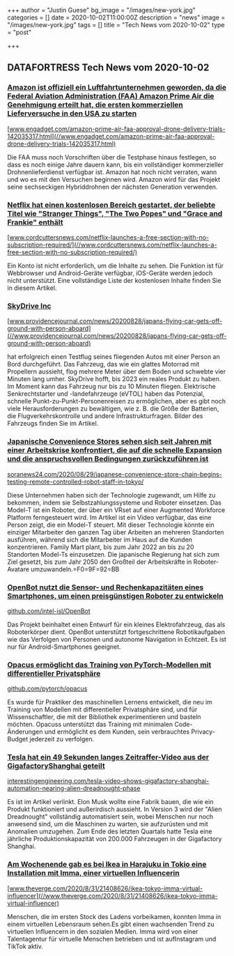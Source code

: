 +++
author = "Justin Guese"
bg_image = "/images/new-york.jpg"
categories = []
date = 2020-10-02T11:00:00Z
description = "news"
image = "/images/new-york.jpg"
tags = []
title = "Tech News vom 2020-10-02"
type = "post"

+++

        
## DATAFORTRESS Tech News vom 2020-10-02





### [Amazon ist offiziell ein Luftfahrtunternehmen geworden, da die Federal Aviation Administration (FAA) Amazon Prime Air die Genehmigung erteilt hat, die ersten kommerziellen Lieferversuche in den USA zu starten](//www.engadget.com/amazon-prime-air-faa-approval-drone-delivery-trials-142035317.html)


[www.engadget.com/amazon-prime-air-faa-approval-drone-delivery-trials-142035317.html](//www.engadget.com/amazon-prime-air-faa-approval-drone-delivery-trials-142035317.html)


Die FAA muss noch Vorschriften über die Testphase hinaus festlegen, so dass es noch einige Jahre dauern kann, bis ein vollständiger kommerzieller Drohnenlieferdienst verfügbar ist. Amazon hat noch nicht verraten, wann und wo es mit den Versuchen beginnen wird. Amazon wird für das Projekt seine sechseckigen Hybriddrohnen der nächsten Generation verwenden.


### [Netflix hat einen kostenlosen Bereich gestartet, der beliebte Titel wie "Stranger Things", "The Two Popes" und "Grace and Frankie" enthält](//www.cordcuttersnews.com/netflix-launches-a-free-section-with-no-subscription-required/)


[www.cordcuttersnews.com/netflix-launches-a-free-section-with-no-subscription-required/](//www.cordcuttersnews.com/netflix-launches-a-free-section-with-no-subscription-required/)


Ein Konto ist nicht erforderlich, um die Inhalte zu sehen. Die Funktion ist für Webbrowser und Android-Geräte verfügbar, iOS-Geräte werden jedoch nicht unterstützt. Eine vollständige Liste der kostenlosen Inhalte finden Sie in diesem Artikel.


### [SkyDrive Inc](//www.providencejournal.com/news/20200828/japans-flying-car-gets-off-ground-with-person-aboard)


[www.providencejournal.com/news/20200828/japans-flying-car-gets-off-ground-with-person-aboard](//www.providencejournal.com/news/20200828/japans-flying-car-gets-off-ground-with-person-aboard)


hat erfolgreich einen Testflug seines fliegenden Autos mit einer Person an Bord durchgeführt. Das Fahrzeug, das wie ein glattes Motorrad mit Propellern aussieht, flog mehrere Meter über dem Boden und schwebte vier Minuten lang umher. SkyDrive hofft, bis 2023 ein reales Produkt zu haben. Im Moment kann das Fahrzeug nur bis zu 10 Minuten fliegen. Elektrische Senkrechtstarter und -landefahrzeuge (eVTOL) haben das Potenzial, schnelle Punkt-zu-Punkt-Personenreisen zu ermöglichen, aber es gibt noch viele Herausforderungen zu bewältigen, wie z. B. die Größe der Batterien, die Flugverkehrskontrolle und andere Infrastrukturfragen. Bilder des Fahrzeugs finden Sie im Artikel.


### [Japanische Convenience Stores sehen sich seit Jahren mit einer Arbeitskrise konfrontiert, die auf die schnelle Expansion und die anspruchsvollen Bedingungen zurückzuführen ist](//soranews24.com/2020/08/29/japanese-convenience-store-chain-begins-testing-remote-controlled-robot-staff-in-tokyo/)


[soranews24.com/2020/08/29/japanese-convenience-store-chain-begins-testing-remote-controlled-robot-staff-in-tokyo/](//soranews24.com/2020/08/29/japanese-convenience-store-chain-begins-testing-remote-controlled-robot-staff-in-tokyo/)


Diese Unternehmen haben sich der Technologie zugewandt, um Hilfe zu bekommen, indem sie Selbstzahlungssysteme und Roboter einsetzen. Das Model-T ist ein Roboter, der über ein VRset auf einer Augmented Workforce Platform ferngesteuert wird. Im Artikel ist ein Video verfügbar, das eine Person zeigt, die ein Model-T steuert. Mit dieser Technologie könnte ein einziger Mitarbeiter den ganzen Tag über Arbeiten an mehreren Standorten ausführen, während sich die Mitarbeiter im Haus auf die Kunden konzentrieren. Family Mart plant, bis zum Jahr 2022 an bis zu 20 Standorten Model-Ts einzusetzen. Die japanische Regierung hat sich zum Ziel gesetzt, bis zum Jahr 2050 den Großteil der Arbeitskräfte in Roboter-Avatare umzuwandeln.=F0=9F=92=BB


### [OpenBot nutzt die Sensor- und Rechenkapazitäten eines Smartphones, um einen preisgünstigen Roboter zu entwickeln](//github.com/intel-isl/OpenBot)


[github.com/intel-isl/OpenBot](//github.com/intel-isl/OpenBot)


Das Projekt beinhaltet einen Entwurf für ein kleines Elektrofahrzeug, das als Roboterkörper dient. OpenBot unterstützt fortgeschrittene Robotikaufgaben wie das Verfolgen von Personen und autonome Navigation in Echtzeit. Es ist nur für Android-Smartphones geeignet.


### [Opacus ermöglicht das Training von PyTorch-Modellen mit differentieller Privatsphäre](//github.com/pytorch/opacus)


[github.com/pytorch/opacus](//github.com/pytorch/opacus)


Es wurde für Praktiker des maschinellen Lernens entwickelt, die neu im Training von Modellen mit differentieller Privatsphäre sind, und für Wissenschaftler, die mit der Bibliothek experimentieren und basteln möchten. Opacuss unterstützt das Training mit minimalen Code-Änderungen und ermöglicht es dem Kunden, sein verbrauchtes Privacy-Budget jederzeit zu verfolgen.


### [Tesla hat ein 49 Sekunden langes Zeitraffer-Video aus der GigafactoryShanghai geteilt](//interestingengineering.com/tesla-video-shows-gigafactory-shanghai-automation-nearing-alien-dreadnought-phase)


[interestingengineering.com/tesla-video-shows-gigafactory-shanghai-automation-nearing-alien-dreadnought-phase](//interestingengineering.com/tesla-video-shows-gigafactory-shanghai-automation-nearing-alien-dreadnought-phase)


Es ist im Artikel verlinkt. Elon Musk wollte eine Fabrik bauen, die wie ein Produkt funktioniert und außerirdisch aussieht. In Version 3 wird der "Alien Dreadnought" vollständig automatisiert sein, wobei Menschen nur noch anwesend sind, um die Maschinen zu warten, sie aufzurüsten und mit Anomalien umzugehen. Zum Ende des letzten Quartals hatte Tesla eine jährliche Produktionskapazität von 200.000 Fahrzeugen in der Gigafactory Shanghai.


### [Am Wochenende gab es bei Ikea in Harajuku in Tokio eine Installation mit Imma, einer virtuellen Influencerin](//www.theverge.com/2020/8/31/21408626/ikea-tokyo-imma-virtual-influencer)


[www.theverge.com/2020/8/31/21408626/ikea-tokyo-imma-virtual-influencer](//www.theverge.com/2020/8/31/21408626/ikea-tokyo-imma-virtual-influencer)


Menschen, die im ersten Stock des Ladens vorbeikamen, konnten Imma in einem virtuellen Lebensraum sehen.Es gibt einen wachsenden Trend zu virtuellen Influencern in den sozialen Medien. Imma wird von einer Talentagentur für virtuelle Menschen betrieben und ist aufInstagram und TikTok aktiv.